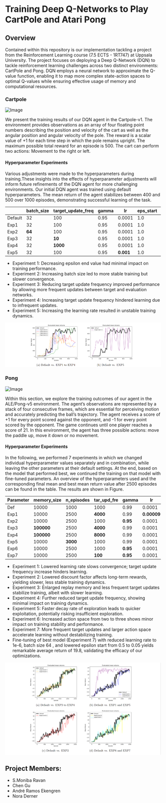 # Training Deep Q-Networks to Play CartPole and Atari Pong

## Overview
Contained within this repository is our implementation tackling a project from the Reinforcement Learning course (7.5 ECTS - 1RT747) at Uppsala University. The project focuses on deploying a Deep Q-Network (DQN) to tackle reinforcement learning challenges across two distinct environments: CartPole and Pong. DQN employs a neural network to approximate the Q-value function, enabling it to map more complex state-action spaces to optimal Q-values while ensuring effective usage of memory and computational resources.

### Cartpole
![Image](https://github.com/user-attachments/assets/9b18ba33-58fb-4125-b8f2-f9b8628fe228)

We present the training results of our DQN agent in the Cartpole-v1. The environment provides observations as an array of four floating point numbers describing the position and velocity of the cart as well as the angular position and angular velocity of the pole. The reward is a scalar value of +1 for each time step in which the pole remains upright. The maximum possible total reward for an episode is 500. The cart can perform two actions: Movement to the right or left.

#### Hyperparameter Experiments
Various adjustments were made to the hyperparameters during training.These insights into the effects of hyperparameter adjustments will inform future refinements of the DQN agent for more challenging environments.
Our initial DQN agent was trained using default hyperparameters. The mean return of the agent stabilizes between 400 and 500 over 1000 episodes, demonstrating successful learning of the task. 


|                    | batch\_size | target\_update\_freq | gamma | lr      | eps\_start | eps\_end | anneal\_length | **final\_return** | **best\_return** |
|--------------------|-------------|----------------------|-------|---------|------------|----------|----------------|-------------------|------------------|
| Default            | 32          | 100                  | 0.95  | 0.0001  | 1.0        | 0.05     | 10000          | 439.4             | 500.0            |
| Exp1               | 32          | 100                  | 0.95  | 0.0001  | 1.0        | **0.01** | 10000          | 244.6             | 433.8            |
| Exp2               | **64**      | 100                  | 0.95  | 0.0001  | 1.0        | 0.05     | 10000          | 253.2             | 410.8            |
| Exp3               | 32          | **10**               | 0.95  | 0.0001  | 1.0        | 0.05     | 10000          | 485.8             | 499.0            |
| Exp4               | 32          | **1000**             | 0.95  | 0.0001  | 1.0        | 0.05     | 10000          | 175.6             | 379.6            |
| Exp5               | 32          | 100                  | 0.95  | **0.001**| 1.0        | 0.05     | 10000          | 241.2             | 500.0            |

- Experiment 1: Decreasing epsilon end value had minimal impact on training performance.
- Experiment 2: Increasing batch size led to more stable training but slower convergence.
- Experiment 3: Reducing target update frequency improved performance by allowing more frequent updates between target and evaluation networks.
- Experiment 4: Increasing target update frequency hindered learning due to infrequent updates.
- Experiment 5: Increasing the learning rate resulted in unstable training dynamics. 

![](plots/Summary/cartpole_plot.png)



### Pong
![Image](https://github.com/user-attachments/assets/e28ecaf9-445d-4586-9f84-18613d98cf8c)

Within this section, we explore the training outcomes of our agent in the ALE/Pong-v5
environment. The agent’s observations are represented by a stack of four consecutive frames, which are essential for perceiving motion and accurately predicting the ball’s trajectory. The agent receives a score of +1 for every point scored against the opponent, and -1 for every point scored by the opponent. The game continues until one player reaches a score of 21. In this environment, the agent has three possible actions: move the paddle up, move it down or no movement.

#### Hyperparameter Experiments
In the following, we performed 7 experiments in which we changed individual hyperparameter values separately and in combination, while leaving the other parameters at their default settings. At the end, based on the model that performed best, we continued the training on that model with fine-tuned parameters. An overview of the hyperparameters used and the corresponding final mean and best mean return value after 2500 episodes can be found in the table. The results are shown in Figure.


| Parameter     | memory\_size | n\_episodes | tar\_upd\_fre | gamma | lr       | eps\_start | eps\_end | ann\_length | n\_actions | final\_return | best\_return |
|---------------|--------------|-------------|---------------|-------|----------|------------|----------|-------------|------------|---------------|--------------|
| Def           | 10000        | 1000        | 1000          | 0.99  | 0.0001   | 1.0        | 0.01     | 10^6        | 2          | 15.4          | 18           |
| Exp1          | 10000        | 2500        | **4000**      | 0.99  | **0.00009**| 1.0        | 0.01     | 10^6        | 2          | 12.4          | 17           |
| Exp2          | 10000        | 2500        | 1000          | **0.95**| 0.0001   | 1.0        | 0.01     | 10^6        | 2          | 18.2          | 18.6         |
| Exp3          | **100000**   | 2500        | **4000**      | 0.99  | 0.0001   | 1.0        | 0.01     | 10^6        | 2          | 16.8          | 19           |
| Exp4          | **100000**   | 2500        | **8000**      | 0.99  | 0.0001   | 1.0        | 0.01     | 10^6        | 2          | 17.8          | 19.2         |
| Exp5          | 10000        | **3000**    | 1000          | 0.99  | 0.0001   | 1.0        | 0.01     | **10^4**    | 2          | 17.6          | **19.6**     |
| Exp6          | 10000        | 2500        | 1000          | **0.95**| 0.0001   | 1.0        | 0.01     | 10^6        | **3**          | 17.2          | 18.6         |
| Exp7          | 10000        | 2500        | **100**       | **0.95**| 0.0001   | 1.0        | 0.01     | 10^6        | **3**      | 17.6          | 19           |

- Experiment 1: Lowered learning rate slows convergence; target update frequency increase hinders learning.
- Experiment 2: Lowered discount factor affects long-term rewards, yielding slower, less stable training dynamics.
- Experiment 3: Enlarged replay memory and less frequent target updates stabilize training, albeit with slower learning.
- Experiment 4: Further reduced target update frequency, showing minimal impact on training dynamics.
- Experiment 5: Faster decay rate of exploration leads to quicker exploitation, potentially risking insufficient exploration.
- Experiment 6: Increased action space from two to three shows minor impact on training stability and performance.
- Experiment 7: More frequent target updates and larger action space accelerate learning without destabilizing training.
- Fine-tuning of best model (Experiment 7) with reduced learning rate to 1e-6, batch size 64 , and lowered epsilon start from 0.5 to 0.05 yields remarkable average return of 19.8, validating the efficacy of our optimizations. 

![](plots/Summary/pong_plot.png)


## Project Members:
- S.Moniba Ravan
- Chen Gu
- André Ramos Ekengren
- Nora Derner
